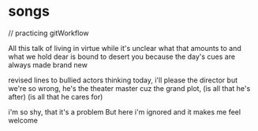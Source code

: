 # songs
// practicing gitWorkflow 

All this talk of living in virtue
while it's unclear what that amounts to 
and what we hold dear is bound to desert you
because the day's cues are always made brand new

revised lines to bullied actors
thinking today, i'll please the director 
but we're so wrong, he's the theater master
cuz the grand plot, (is all that he's after)
                    (is all that he cares for)

i'm so shy, that it's a problem
But here i'm ignored and it makes me feel welcome